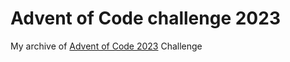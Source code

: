 # Advent of Code challenge 2023

My archive of [Advent of Code 2023](https://adventofcode.com/2023) Challenge

